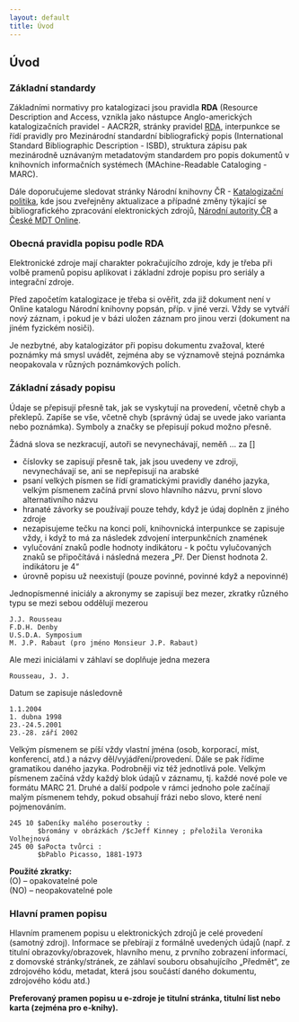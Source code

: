 ```yaml
---
layout: default
title: Úvod
---
```


## Úvod

### Základní standardy

Základními normativy pro katalogizaci jsou pravidla **RDA** (Resource Description and Access, vznikla jako nástupce Anglo-amerických katalogizačních pravidel - AACR2R, stránky pravidel [RDA](http://www.rdatoolkit.org), interpunkce se řídí pravidly pro Mezinárodní standardní bibliografický popis (International Standard Bibliographic Description - ISBD), struktura zápisu pak mezinárodně uznávaným metadatovým standardem pro popis dokumentů v knihovních informačních systémech (MAchine-Readable Cataloging - MARC).

Dále doporučujeme sledovat stránky Národní knihovny ČR - [Katalogizační politika](https://www.nkp.cz/o-knihovne/odborne-cinnosti/zpracovani-fondu), kde jsou zveřejněny aktualizace a případné změny týkající se bibliografického zpracování elektronických zdrojů, [Národní autority ČR](http://autority.nkp.cz/) a [České MDT Online](http://cz.udc-hub.com/cs/login.php).


### Obecná pravidla popisu podle RDA

Elektronické zdroje mají charakter pokračujícího zdroje, kdy je třeba při volbě pramenů popisu aplikovat i základní zdroje popisu pro seriály a integrační zdroje.

Před započetím katalogizace je třeba si ověřit, zda již dokument není v Online katalogu Národní knihovny popsán, příp. v jiné verzi. Vždy se vytváří nový záznam, i pokud je v bázi uložen záznam pro jinou verzi (dokument na jiném fyzickém nosiči).

Je nezbytné, aby katalogizátor při popisu dokumentu zvažoval, které poznámky má smysl uvádět, zejména aby se významově stejná poznámka neopakovala v různých poznámkových polích.

### Základní zásady popisu

Údaje se přepisují přesně tak, jak se vyskytují na provedení, včetně chyb a překlepů. Zapíše se vše, včetně chyb (správný údaj se uvede jako varianta nebo poznámka). Symboly a značky se přepisují pokud možno přesně.

Žádná slova se nezkracují, autoři se nevynechávají,  neměň … za []    
* číslovky se zapisují přesně tak, jak jsou uvedeny ve zdroji, nevynechávají se, ani se nepřepisují na arabské
* psaní velkých písmen se řídí gramatickými pravidly daného jazyka, velkým písmenem začíná první slovo hlavního názvu, první slovo alternativního názvu
* hranaté závorky se používají pouze tehdy, když je údaj doplněn z jiného zdroje
* nezapisujeme tečku na konci polí, knihovnická interpunkce se zapisuje vždy, i když to má za následek zdvojení interpunkčních znamének
* vylučování znaků podle hodnoty indikátoru - k počtu vylučovaných znaků se připočítává i následná mezera „Př. Der Dienst  hodnota 2. indikátoru je 4“
* úrovně popisu už neexistují (pouze povinné, povinné když a nepovinné)

Jednopísmenné iniciály a akronymy se zapisují bez mezer, zkratky různého typu se mezi sebou oddělují mezerou

```
J.J. Rousseau
F.D.H. Denby
U.S.D.A. Symposium
M. J.P. Rabaut (pro jméno Monsieur J.P. Rabaut)
```

Ale mezi iniciálami v záhlaví se doplňuje jedna mezera

```
Rousseau, J. J.
```
Datum se zapisuje následovně

```
1.1.2004
1. dubna 1998
23.-24.5.2001
23.-28. září 2002
```

Velkým písmenem se píší vždy vlastní jména (osob, korporací, míst, konferencí, atd.) a
názvy děl/vyjádření/provedení. Dále se pak řídíme gramatikou daného jazyka. Podrobněji viz
též jednotlivá pole.
Velkým písmenem začíná vždy každý blok údajů v záznamu, tj. každé nové pole ve formátu
MARC 21. Druhé a další podpole v rámci jednoho pole začínají malým písmenem tehdy,
pokud obsahují frázi nebo slovo, které není pojmenováním.

```
245 10 $aDeníky malého poseroutky :  
       $bromány v obrázkách /$cJeff Kinney ; přeložila Veronika Volhejnová
245 00 $aPocta tvůrci :  
       $bPablo Picasso, 1881-1973
```


**Použité zkratky:**  
	(O) – opakovatelné pole  
	(NO) – neopakovatelné pole  

###  Hlavní pramen popisu

Hlavním pramenem popisu u elektronických zdrojů je celé provedení (samotný zdroj).
Informace se přebírají z formálně uvedených údajů (např. z titulní obrazovky/obrazovek, hlavního menu, z prvního zobrazení informací, z domovské stránky/stránek, ze záhlaví souboru obsahujícího „Předmět“, ze zdrojového kódu, metadat, která jsou součástí daného dokumentu, zdrojového kódu atd.)

**Preferovaný pramen popisu u e-zdroje je titulní stránka, titulní list nebo karta (zejména pro e-knihy).**
